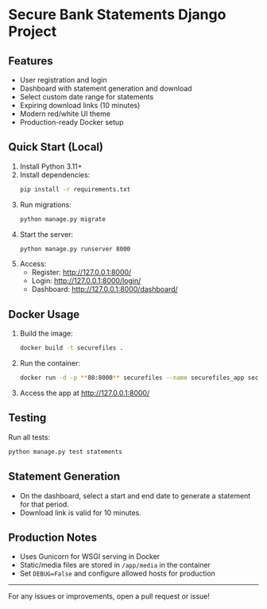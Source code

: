 # Secure Bank Statements Django Project

## Features
- User registration and login
- Dashboard with statement generation and download
- Select custom date range for statements
- Expiring download links (10 minutes)
- Modern red/white UI theme
- Production-ready Docker setup

## Quick Start (Local)
1. Install Python 3.11+
2. Install dependencies:
   ```bash
   pip install -r requirements.txt
   ```
3. Run migrations:
   ```bash
   python manage.py migrate
   ```
4. Start the server:
   ```bash
   python manage.py runserver 8000
   ```
5. Access:
   - Register: http://127.0.0.1:8000/
   - Login: http://127.0.0.1:8000/login/
   - Dashboard: http://127.0.0.1:8000/dashboard/

## Docker Usage
1. Build the image:
   ```bash
   docker build -t securefiles .
   ```
2. Run the container:
   ```bash
   docker run -d -p **80:8000** securefiles --name securefiles_app securefiles
   ```
3. Access the app at http://127.0.0.1:8000/

## Testing
Run all tests:
```bash
python manage.py test statements
```

## Statement Generation
- On the dashboard, select a start and end date to generate a statement for that period.
- Download link is valid for 10 minutes.

## Production Notes
- Uses Gunicorn for WSGI serving in Docker
- Static/media files are stored in `/app/media` in the container
- Set `DEBUG=False` and configure allowed hosts for production

---
For any issues or improvements, open a pull request or issue!
